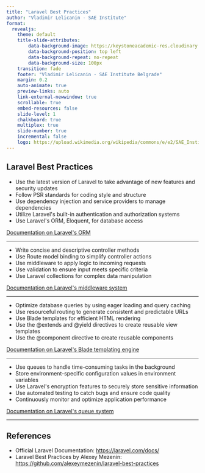 ```yaml
---
title: "Laravel Best Practices"
author: "Vladimir Lelicanin - SAE Institute"
format:
  revealjs:
    theme: default
    title-slide-attributes:
        data-background-image: https://keystoneacademic-res.cloudinary.com/image/upload/f_auto/q_auto/g_auto/w_256/element/15/156456_sae.jpg
        data-background-position: top left
        data-background-repeat: no-repeat
        data-background-size: 100px
    transition: fade
    footer: "Vladimir Lelicanin - SAE Institute Belgrade"
    margin: 0.2
    auto-animate: true
    preview-links: auto
    link-external-newwindow: true
    scrollable: true
    embed-resources: false
    slide-level: 1
    chalkboard: true
    multiplex: true
    slide-number: true
    incremental: false
    logo: https://upload.wikimedia.org/wikipedia/commons/e/e2/SAE_Institute_Black_Logo.jpg
---
```



## Laravel Best Practices



- Use the latest version of Laravel to take advantage of new features and security updates
- Follow PSR standards for coding style and structure
- Use dependency injection and service providers to manage dependencies
- Utilize Laravel's built-in authentication and authorization systems
- Use Laravel's ORM, Eloquent, for database access

[Documentation on Laravel's ORM](https://laravel.com/docs/8.x/eloquent)

---

- Write concise and descriptive controller methods
- Use Route model binding to simplify controller actions
- Use middleware to apply logic to incoming requests
- Use validation to ensure input meets specific criteria
- Use Laravel collections for complex data manipulation

[Documentation on Laravel's middleware system](https://laravel.com/docs/8.x/middleware)

---

- Optimize database queries by using eager loading and query caching
- Use resourceful routing to generate consistent and predictable URLs
- Use Blade templates for efficient HTML rendering
- Use the @extends and @yield directives to create reusable view templates
- Use the @component directive to create reusable components

[Documentation on Laravel's Blade templating engine](https://laravel.com/docs/8.x/blade)

---

- Use queues to handle time-consuming tasks in the background
- Store environment-specific configuration values in environment variables
- Use Laravel's encryption features to securely store sensitive information
- Use automated testing to catch bugs and ensure code quality
- Continuously monitor and optimize application performance


[Documentation on Laravel's queue system](https://laravel.com/docs/8.x/queues)

---

## References
- Official Laravel Documentation: <https://laravel.com/docs/>
- Laravel Best Practices by Alexey Mezenin: <https://github.com/alexeymezenin/laravel-best-practices>
